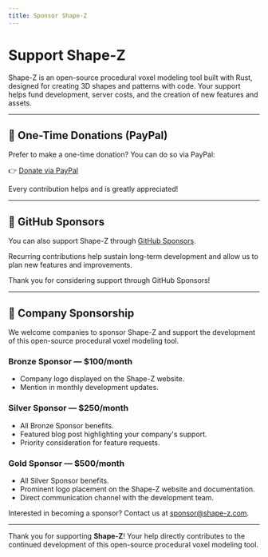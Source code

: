 ```yaml
---
title: Sponsor Shape-Z
---
```


# Support Shape-Z

Shape-Z is an open-source procedural voxel modeling tool built with Rust, designed for creating 3D shapes and patterns with code. Your support helps fund development, server costs, and the creation of new features and assets.

---

## 🧡 One-Time Donations (PayPal)

Prefer to make a one-time donation? You can do so via PayPal:

👉 [Donate via PayPal](https://paypal.me/markusmoenigos)

Every contribution helps and is greatly appreciated!

---

## 💜 GitHub Sponsors

You can also support Shape-Z through [GitHub Sponsors](https://github.com/sponsors/markusmoenig).

Recurring contributions help sustain long-term development and allow us to plan new features and improvements.

Thank you for considering support through GitHub Sponsors!

---

## 🏢 Company Sponsorship

We welcome companies to sponsor Shape-Z and support the development of this open-source procedural voxel modeling tool.

### Bronze Sponsor — $100/month

* Company logo displayed on the Shape-Z website.
* Mention in monthly development updates.

### Silver Sponsor — $250/month

* All Bronze Sponsor benefits.
* Featured blog post highlighting your company's support.
* Priority consideration for feature requests.

### Gold Sponsor — $500/month

* All Silver Sponsor benefits.
* Prominent logo placement on the Shape-Z website and documentation.
* Direct communication channel with the development team.

Interested in becoming a sponsor? Contact us at [sponsor@shape-z.com](mailto:sponsor@shape-z.com).

---

Thank you for supporting **Shape-Z**! Your help directly contributes to the continued development of this open-source procedural voxel modeling tool.
